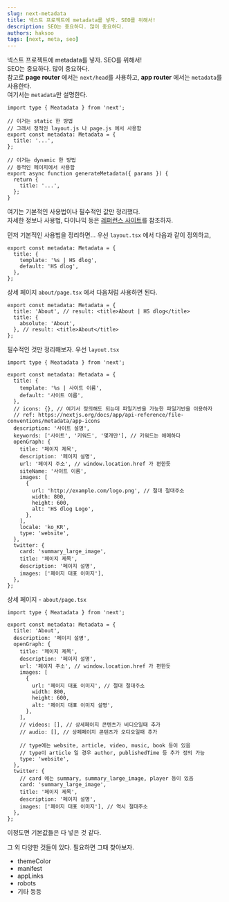 ```yaml
---
slug: next-metadata
title: 넥스트 프로젝트에 metadata를 넣자. SEO를 위해서!
description: SEO는 중요하다. 많이 중요하다.
authors: haksoo
tags: [next, meta, seo]
---
```


넥스트 프로젝트에 metadata를 넣자. SEO를 위해서!  
SEO는 중요하다. 많이 중요하다.  
참고로 **page router** 에서는 `next/head`를 사용하고, **app router** 에서는 `metadata`를 사용한다.  
여기서는 `metadata`만 설명한다.

<!-- truncate -->

```tsx
import type { Meatadata } from 'next';

// 이거는 static 한 방법
// 그래서 정적인 layout.js 나 page.js 에서 사용함
export const metadata: Metadata = {
  title: '...',
};

// 이거는 dynamic 한 방법
// 동적인 페이지에서 사용함
export async function generateMetadata({ params }) {
  return {
    title: '...',
  };
}
```

여기는 기본적인 사용법이나 필수적인 값만 정리했다.  
자세한 정보나 사용법, 다이나믹 등은 [레퍼런스 사이트](https://nextjs.org/docs/app/api-reference/functions/generate-metadata)를 참조하자.

먼저 기본적인 사용법을 정리하면...
우선 `layout.tsx` 에서 다음과 같이 정의하고,

```tsx title="layout.tsx"
export const metadata: Metadata = {
  title: {
    template: '%s | HS dlog',
    default: 'HS dlog',
  },
};
```

상세 페이지 `about/page.tsx` 에서 다음처럼 사용하면 된다.

```tsx title="about/page.tsx"
export const metadata: Metadata = {
  title: 'About', // result: <title>About | HS dlog</title>
  title: {
    absolute: 'About',
  }, // result: <title>About</title>
};
```

필수적인 것만 정리해보자. 우선 `layout.tsx`

```tsx title="layout.tsx"
import type { Meatadata } from 'next';

export const metadata: Metadata = {
  title: {
    template: '%s | 사이트 이름',
    default: '사이트 이름',
  },
  // icons: {}, // 여기서 정의해도 되는데 파일기반을 가능한 파일기반을 이용하자
  // ref: https://nextjs.org/docs/app/api-reference/file-conventions/metadata/app-icons
  description: '사이트 설명',
  keywords: ['사이트', '키워드', '몇개만'], // 키워드는 애매하다
  openGraph: {
    title: '페이지 제목',
    description: '페이지 설명',
    url: '페이지 주소', // window.location.href 가 편한듯
    siteName: '사이트 이름',
    images: [
      {
        url: 'http://example.com/logo.png', // 절대 절대주소
        width: 800,
        height: 600,
        alt: 'HS dlog Logo',
      },
    ],
    locale: 'ko_KR',
    type: 'website',
  },
  twitter: {
    card: 'summary_large_image',
    title: '페이지 제목',
    description: '페이지 설명',
    images: ['페이지 대표 이미지'],
  },
};
```

상세 페이지 - `about/page.tsx`

```tsx title="about/page.tsx"
import type { Meatadata } from 'next';

export const metadata: Metadata = {
  title: 'About',
  description: '페이지 설명',
  openGraph: {
    title: '페이지 제목',
    description: '페이지 설명',
    url: '페이지 주소', // window.location.href 가 편한듯
    images: [
      {
        url: '페이지 대표 이미지', // 절대 절대주소
        width: 800,
        height: 600,
        alt: '페이지 대표 이미지 설명',
      },
    ],
    // videos: [], // 상세페이지 콘텐츠가 비디오일때 추가
    // audio: [], // 상페페이지 콘텐츠가 오디오일때 추가

    // type에는 website, article, video, music, book 등이 있음
    // type이 article 일 경우 author, publishedTime 등 추가 정의 가능
    type: 'website',
  },
  twitter: {
    // card 에는 summary, summary_large_image, player 등이 있음
    card: 'summary_large_image',
    title: '페이지 제목',
    description: '페이지 설명',
    images: ['페이지 대표 이미지'], // 역시 절대주소
  },
};
```

이정도면 기본값들은 다 넣은 것 같다.

그 외 다양한 것들이 있다. 필요하면 그때 찾아보자.

- themeColor
- manifest
- appLinks
- robots
- 기타 등등
